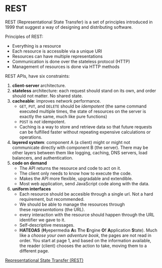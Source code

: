 # REST

REST (Representational State Transfer) is a set of principles introduced in 1999 that suggest a way of designing and distributing software.

Principles of REST:

- Everything is a resource
- Each resource is accessible via a unique URI
- Resources can have multiple representations
- Communication is done over the stateless protocol (HTTP)
- Management of resources is done via HTTP methods

REST APIs, have six constraints: 

1. **client-server** architecture.
2. **stateless** architecture: each request should stand on its own, and order should not matter. No shared state.
3. **cacheable**: improves network performance.
    - `GET`, `PUT`, and `DELETE` should be *idempotent* (the same command executed multiple times, the state of resources on the server is exactly the same, much like pure functions)
    - `POST` is *not* idempotent.
    - Caching is a way to store and retrieve data so that future requests can be fulfilled faster without repeating expensive calculations or operations.
4. **layered system**: component A (a client) might or might not communicate directly with component B (the server). There may be other layers between them like logging, caching, DNS servers, load balancers, and authentication.
5. **code on demand**
    - The API returns the resource and code to act on it.
    - The client only needs to know how to execute the code.
    - Makes the API more flexible, upgradable and extendible.
    - Most web application, send JavaScript code along with the data.
6. **uniform interfaces**
    - Each resource should be accesible through a single url. Not a hard requirement, but recommended.
    - We should be able to manage the resources through these *representations* (the URL).
    - every interaction with the resource should happen through the URL identifier we gave to it.
    - Self-descriptive messages.
    - **HATEOAS** (**H**yepermedia **A**s **T**he **E**ngine **O**f **A**pplication **S**tate). Much like a *choose your own adventure book*, the pages are not read in order. You start at page 1, and based on the information available, the reader (client) chooses the action to take, moving them to a different page.

[Representational State Transfer (REST)](https://www.ics.uci.edu/~fielding/pubs/dissertation/rest_arch_style.htm)